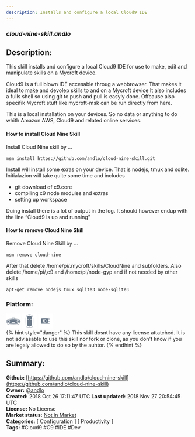 ```yaml
---
description: Installs and configure a local Cloud9 IDE
---
```


### _cloud-nine-skill.andlo_  
## Description:  
This skill installs and configure a local Cloud9 IDE for use to make, edit and manipulate skills on a Mycroft device.

Cloud9 is a full blown IDE accesable throug a webbrowser. That makes it ideal to make and devolep skills to and on a Mycroft device
It also includes a fulls shell so using git to push and pull is easyly done. Offcause alsp specifik Mycroft stuff like mycroft-msk can be run directly from here.

This is a local installation on your devices. So no data or anything to do whith Amazon AWS, Cloud9 and related online services.

#### How to install Cloud Nine Skill
Install Cloud Nine skill by …
```
msm install https://github.com/andlo/cloud-nine-skill.git
```
Install will install some exras on your device. That is nodejs, tmux and sqlite.
Initialazion will take quite some time and includes
* git download of c9.core
* compiling c9 node modules and extras
* setting up workspace

Duing install there is a lot of output in the log. It should however endup with the line “Cloud9 is up and running”

#### How to remove Cloud Nine Skill
Remove Cloud Nine Skill by …
```
msm remove cloud-nine
```
After that delete /home/pi/.mycroft/skills/CloudNine and subfolders. Also delete /home/pi/,c9 and /home/pi/node-gyp
and if not needed by other skills
```
apt-get remove nodejs tmux sqlite3 node-sqlite3
```  
  
  
### Platform:  
 ![Mark I](../.gitbook/assets/mark-1-icon.png)  ![Mark II](../.gitbook/assets/mark-2-icon.png)  ![Picroft](../.gitbook/assets/picroft-icon.png)   
{% hint style="danger" %}
This skill dosnt have any license attatched. It is not adviasable to use this skill nor fork or clone, as you don't know if you are legaly allowed to do so by the auhtor.
{% endhint %}
  
## Summary:  
**Github:** [https://github.com/andlo/cloud-nine-skill](https://github.com/andlo/cloud-nine-skill)  
**Owner:** [@andlo](https://github.com/andlo)  
**Created:** 2018 Oct 26 17:11:47 UTC  **Last updated:** 2018 Nov 27 20:54:45 UTC  
**License:** No License  
**Market status:** [Not in Market](https://market.mycroft.ai/skill/)  
**Categories:** [ Configuration ] [ Productivity ]   
**Tags:** \#Cloud9 \#C9 \#IDE \#Dev   
